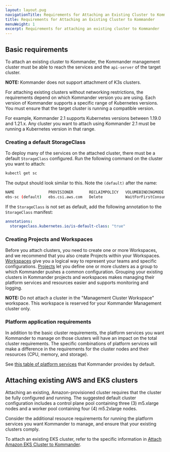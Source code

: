 ```yaml
---
layout: layout.pug
navigationTitle: Requirements for Attaching an Existing Cluster to Kommander
title: Requirements for Attaching an Existing Cluster to Kommander
menuWeight: 1
excerpt: Requirements for attaching an existing cluster to Kommander
---
```


## Basic requirements

To attach an existing cluster to Kommander, the Kommander management cluster must be able to reach the services and the `api-server` of the target cluster.

<!--- You can attach existing clusters with or without networking restrictions to Kommander. These networking restrictions refer to clusters that are located in a DMZ, behind a proxy server or a firewall, or that have additional requirements for access. -->

<p class="message--note"><strong>NOTE: </strong>Kommander does not support attachment of K3s clusters.</p>

For attaching existing clusters without networking restrictions, the requirements depend on which Kommander version you are using. Each version of Kommander supports a specific range of Kubernetes versions. You must ensure that the target cluster is running a compatible version.

For example, Kommander 2.1 supports Kubernetes versions between 1.19.0 and 1.21.x. Any cluster you want to attach using Kommander 2.1 must be running a Kubernetes version in that range.

<!--- For attaching clusters with networking restrictions the Kubernetes version of the cluster you want to attach must be greater than or equal to version 1.19.x. For these types of clusters, the Kommander cluster uses a tunnel to access the clusters you plan to attach. Any managed service you want to expose in the Kommander cluster requires the creation of a reverse proxy, or the use of HTTPS_PROXY environment variables that point to the Kommander tunnel proxy server.

When working with clusters that have networking restrictions, you will need to apply some YAML manifests on the existing cluster, so that Kommander can collect a resulting `kubeconfig` file used to establish the tunnel. When you use the Kommander UI, this is handled for you. If you choose to use the manual [CLI attachment process][manual_cli_attachment], you will apply those manifests as part of the procedure. -->

### Creating a default StorageClass

To deploy many of the services on the attached cluster, there must be a default `StorageClass` configured. Run the following command on the cluster you want to attach:

```bash
kubectl get sc
```

The output should look similar to this. Note the `(default)` after the name:

```sh
NAME               PROVISIONER       RECLAIMPOLICY   VOLUMEBINDINGMODE      ALLOWVOLUMEEXPANSION   AGE
ebs-sc (default)   ebs.csi.aws.com   Delete          WaitForFirstConsumer   false                  41s
```

If the `StorageClass` is not set as default, add the following annotation to the `StorageClass` manifest:

```yaml
annotations:
  storageclass.kubernetes.io/is-default-class: "true"
```

### Creating Projects and Workspaces

Before you attach clusters, you need to create one or more Workspaces, and we recommend that you also create Projects within your Workspaces. [Workspaces][workspaces] give you a logical way to represent your teams and specific configurations. [Projects][projects] let you define one or more clusters as a group to which Kommander pushes a common configuration. Grouping your existing clusters in Kommander projects and workspaces makes managing their platform services and resources easier and supports monitoring and logging.

<p class="message--note"><strong>NOTE: </strong>Do not attach a cluster in the "Management Cluster Workspace" workspace. This workspace is reserved for your Kommander Management cluster only.</p>

### Platform application requirements

In addition to the basic cluster requirements, the platform services you want Kommander to manage on those clusters will have an impact on the total cluster requirements. The specific combinations of platform services will make a difference in the requirements for the cluster nodes and their resources (CPU, memory, and storage).

See [this table of platform services][workspace_platform_services_table] that Kommander provides by default.

## Attaching existing AWS and EKS clusters

Attaching an existing, Amazon-provisioned cluster requires that the cluster be fully configured and running. The suggested default cluster configuration includes a control plane pool containing three (3) m5.xlarge nodes and a worker pool containing four (4) m5.2xlarge nodes.

Consider the additional resource requirements for running the platform services you want Kommander to manage, and ensure that your existing clusters comply.

To attach an existing EKS cluster, refer to the specific information in [Attach Amazon EKS Cluster to Kommander][attach_eks_cluster].

<!--## Attaching existing Azure clusters-->

<!--Attaching an existing Azure-provisioned cluster requires that the cluster be fully-configured and running. The suggested default cluster configuration includes a control plane pool containing three (3) Standard_DS3_v2 nodes and a worker pool containing four (4) Standard_DS3_v2 nodes.
-->
<!--
Consider the additional resource requirements for running the platform services you want Kommander to manage, and ensure that your existing clusters comply.
-->

[attach_eks_cluster]: ../attach-eks-cluster
[attach_with_network_restrictions]: ../cluster-with-network-restrictions
[existing-clusters]: ../generate-kubeconfig
[projects]: ../../../projects
[workspaces]: ../../../workspaces
[workspace_platform_services_table]: ../../../workspaces/workspace-platform-services/#workspace-platform-applications
